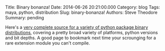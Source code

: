 Title: Binary bonanza!
Date: 2014-06-26 20:21:00.000
Category: blog
Tags: maya, python, distribution 
Slug: binary-bonanza!
Authors: Steve Theodore
Summary: pending

Here's a [very complete source for a variety of python package binary distributions](http://www.lfd.uci.edu/~gohlke/pythonlibs/), covering a pretty
broad variety of platforms, python versions and bit depths.  A good page to
bookmark next time your scrounging for a rare extension module you can't
compile.



